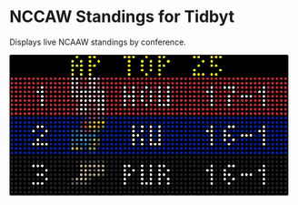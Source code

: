 # NCCAW Standings for Tidbyt

Displays live NCAAW standings by conference.

![NCAAW Standings for Tidbyt](screenshot.png)

